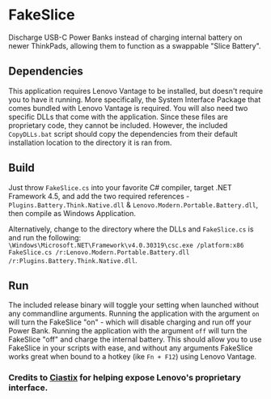 # FakeSlice
Discharge USB-C Power Banks instead of charging internal battery on newer ThinkPads, allowing them to function as a swappable "Slice Battery".

## Dependencies

This application requires Lenovo Vantage to be installed, but doesn't require you to have it running. More specifically, the System Interface Package that comes bundled with Lenovo Vantage is required. You will also need two specific DLLs that come with the application. Since these files are proprietary code, they cannot be included. However, the included `CopyDLLs.bat` script should copy the dependencies from their default installation location to the directory it is ran from.

## Build

Just throw `FakeSlice.cs` into your favorite C# compiler, target .NET Framework 4.5, and add the two required references - `Plugins.Battery.Think.Native.dll` & `Lenovo.Modern.Portable.Battery.dll`, then compile as Windows Application. 

Alternatively, change to the directory where the DLLs and `FakeSlice.cs` is and run the following: `\Windows\Microsoft.NET\Framework\v4.0.30319\csc.exe /platform:x86 FakeSlice.cs /r:Lenovo.Modern.Portable.Battery.dll /r:Plugins.Battery.Think.Native.dll`.

## Run

The included release binary will toggle your setting when launched without any commandline arguments. Running the application with the argument `on` will turn the FakeSlice "on" - which will disable charging and run off your Power Bank. Running the application with the argument `off` will turn the FakeSlice "off" and charge the internal battery. This should allow you to use FakeSlice in your scripts with ease, and without any arguments FakeSlice works great when bound to a hotkey (ike `Fn + F12`) using Lenovo Vantage.

### Credits to [Ciastix](https://github.com/Ciastex) for helping expose Lenovo's proprietary interface.
